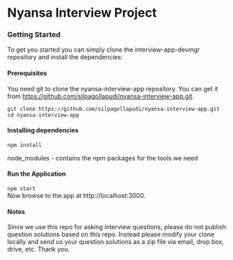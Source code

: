 # Nyansa Interview Project

### Getting Started

To get you started you can simply clone the interview-app-devmgr repository and install the dependencies:

#### Prerequisites

You need git to clone the nyansa-interview-app repository. You can get it from https://github.com/silpagollapudi/nyansa-interview-app.git.

`git clone https://github.com/silpagollapudi/nyansa-interview-app.git` <br>
`cd nyansa-interview-app`

#### Installing dependencies

`npm install`

node_modules - contains the npm packages for the tools we need

#### Run the Application

`npm start` <br>
Now browse to the app at http://localhost:3000.

#### Notes

Since we use this repo for asking interview questions, please do not publish question solutions based on this repo. Instead please modify your clone locally and send us your question solutions as a zip file via email, drop box, drive, etc. Thank you.
